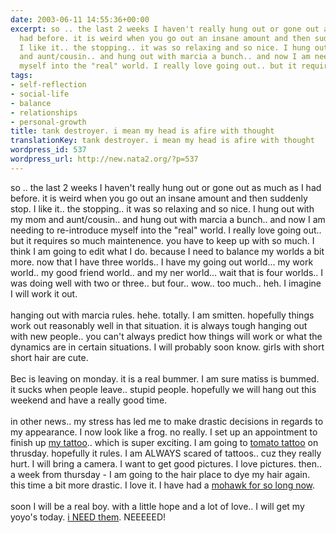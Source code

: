 ```yaml
---
date: 2003-06-11 14:55:36+00:00
excerpt: so .. the last 2 weeks I haven't really hung out or gone out as much as I
  had before. it is weird when you go out an insane amount and then suddenly stop.
  I like it.. the stopping.. it was so relaxing and so nice. I hung out with my mom
  and aunt/cousin.. and hung out with marcia a bunch.. and now I am needing to re-introduce
  myself into the "real" world. I really love going out.. but it requires...
tags:
- self-reflection
- social-life
- balance
- relationships
- personal-growth
title: tank destroyer. i mean my head is afire with thought
translationKey: tank destroyer. i mean my head is afire with thought
wordpress_id: 537
wordpress_url: http://new.nata2.org/?p=537
---
```


so .. the last 2 weeks I haven't really hung out or gone out as much as I had before. it is weird when you go out an insane amount and then suddenly stop. I like it.. the stopping.. it was so relaxing and so nice. I hung out with my mom and aunt/cousin.. and hung out with marcia a bunch.. and now I am needing to re-introduce myself into the "real" world. I really love going out.. but it requires so much maintenence. you have to keep up with so much. I think I am going to edit what I do. because I need to balance my worlds a bit more. now that I have three worlds.. I have my going out world... my work world.. my good friend world.. and my ner world... wait that is four worlds.. I was doing well with two or three.. but four.. wow.. too much.. heh. I imagine I will work it out. <br/><bR>hanging out with marcia rules. hehe. totally. I am smitten. hopefully things work out reasonably well in that situation. it is always tough hanging out with new people.. you can't always predict how things will work or what the dynamics are in certain situations. I will probably soon know. girls with short short hair are cute. <br/><br/>Bec is leaving on monday. it is a real bummer. I am sure matiss is bummed. it sucks when people leave.. stupid people. hopefully we will hang out this weekend and have a really good time. <br/><br/>in other news.. my stress has led me to make drastic decisions in regards to my appearance. I now look like a frog. no really. I set up an appointment to finish up <a href="https://web.archive.org/web/20030814003134/http://www.nata2.info//?path=pictures/harper/tattoo">my tattoo</a>.. which is super exciting. I am going to <a href="http://tomatotattoo.com">tomato tattoo</a> on thrusday. hopefully it rules. I am ALWAYS scared of tattoos.. cuz they really hurt. I will bring a camera. I want to get good pictures. I love pictures. then.. a week from thursday - I am going to the hair place to dye my hair again. this time a bit more drastic. I love it. I have had a <a href="https://web.archive.org/web/20030814003134/http://www.nata2.info//?path=pictures%2Fharper%2Fme&amp;img=haircut%20023.jpg">mohawk for so long now</a>. <br/><br/>soon I will be a real boy. with a little hope and a lot of love.. I will get my yoyo's today. <a href="https://web.archive.org/web/20030814003134/http://www.nata2.info//?path=pictures%2Fharper%2Fme&amp;img=Chicago%20016.jpg">i NEED them</a>. NEEEEED!